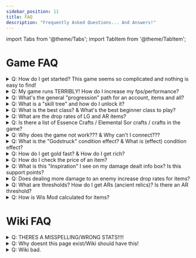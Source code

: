 ```yaml
---
sidebar_position: 11
title: FAQ
description: "Frequently Asked Questions... And Answers!"
---
```


import Tabs from '@theme/Tabs';
import TabItem from '@theme/TabItem';

<Tabs>
  <TabItem value="In Game" label="In Game" default>

# Game FAQ

<details>
  <summary>
    Q: How do I get started? This game seems so complicated and nothing is easy to find!
  </summary>

<br/>

  This is a tough question for new players, however there are solutions!
  1. If you are starting out, there is a FAQ question below on "What is the best class", that outlines a good class to start with.
  2. Run through the realm (north of nexus spawn) and start killing stuff to level up to 20. You can get gear from almost anything, but you want to either teleport to the godlands OR use /glands to teleport there. Here is where you get the majority of your stat increasing potions, so you can start maxing your stats!
  3. Teleport to events, participate in public challenges (north of spawn) and participate in raids to get potions, gear, and other consumables to use, sell in the marketplace (or in rwt! more information in another FAQ below), or give to friends.
  4. The general progression of your account is outlined in a FAQ below.

<br/>

</details>

<details>
  <summary>
    Q: My game runs TERRIBLY! How do I increase my fps/performance?
  </summary>

<br/>

  Unfortunately, we are running into limits of flashplayer. Flashplayer was never truly meant to be used for games, as it was a multimedia engine meant to display animations.

  There are some things you can do however:

  - Turn on Hardware Acceleration
  - Make sure your CPU is beefy enough (the game is dependent on your CPU, not your GPU!)
  - Turn off all particle effects

  There is a list of these performance settings available [here](https://wiki.valorserver.com/docs/info/installation_&_common_problems/#performance-settings) (Optimizating Settings Tab)!

<br/>

</details>

<details>
    <summary>
      Q: What's the general "progression" path for an account, items and all?
    </summary>

  <br/>
  
  The idea is to first max your character as fast as possible. This allows you to access the skill tree, which is the biggest power boost your character can get aside from items.

  To get items, to start out you want to get the highest tiered items you can, or get some UT items. This can be either from finding drops in the wiki, or searching through the marketplace.

  Once you have some UT items or the highest tiered items you can, start out by participating in events to try to get an LG (if you can hit LG threshold), or participate in dungeons that have a lot of people (usually called out in chat, right click on a person's name in chat to teleport to them).

  Another potential progression path is to farm Essence of the Realm, to upgrade UT items into a LG item. This is a big power-spike, and allows you to start doing more content. More information on them [here](https://wiki.valorserver.com/docs/items/misc/essence_of_the_realm)

  Build up your items, sell and buy items on the marketplace, and look at items for your class here on the wiki, or in the in-game wiki. This is the general path of how to progress your account in Valor!
  
  <br/>
        
</details>

<details>
  <summary>
    Q: What is a "skill tree" and how do I unlock it?
  </summary>

  <br/>

  The skill tree is a big piece of individual character progression, that is bound to the character that you select skill tree nodes on. 
  
  To unlock the skill tree, first you have to be:

  - Level 20
  - Maxed 11/11 (consumed all stat potions for each stat up to the max, so your stats in the stats panel show all yellow)
  
  After completing the above, you can start levelling 1-100. Each level gives 1 skill point, which can be used in the skill tree via the skill tree button, underneath the minimap, to the right of your player's name on the right side of your screen.
  
  The tree has 300+ nodes, and you can gain 100 points to select any ~100 nodes you wish. Some nodes cost more, as they are more powerful.
  
  If you search this wiki top right for "skill tree", there is a page that will show some basic skill tree layouts as well as the import string for it. (if it doesn't show up, the page doesn't currently exist, and it will soon!)
  
  <br/>

</details>


<details>
  <summary>
    Q: What is the best class? & What's the best beginner class to play?
  </summary>
  
<br/>

  There is objectively no best class in Valor, that's the beauty of it! Although the most generally agreed upon would be Mechanic, Ninja, Drakzix for DPS, Paladin/Priest for Healing, Wizard for Burst Damage, Knight for survivability.

  As for the best beginner class, it's probably best to play a ranged class such as Wizard, Huntress or Archer as you start out. This can extend further to wand classes, like Priest, Sorcerer, or Drakzix (Keep in mind however Drakzix Siphons drain hp quickly!). This is so that you have a fair amount of range to let you snipe bosses from a distance, while figuring out their phases and attack patterns. 
  
  Though if you're looking for the best, most inexpensive high damage character, then Blademaster or Wizard are likely a good option for you, having access to very cheap powerful gear early on with high dps capabilities.

<br/>

</details>

<details>
  <summary>
    Q: What are the drop rates of LG and AR items?
  </summary>
  
<br/>

Currently we do not release the drop rates of items. This is something we may explore in the future.

<br/>

</details>

<details>
  <summary>
    Q: Is there a list of Essence Crafts / Elemental Sor crafts / crafts in the game?
  </summary>
  
<br/>

You're looking for [a crafting guide? Click here and go to the "Crafting" tab](https://wiki.valorserver.com/docs/info/mechanics/)!

<br/>

</details>

<details>
  <summary>
    Q: Why does the game not work???  &  Why can't I connect???
  </summary>
  
<br/>

  ![whenvalorup](https://github.com/Valor-Inc/Wiki/assets/47125937/7043168c-3eac-44f7-97ed-b3521e33b0df)
  
<br/>

  The game more than likely does! 
  
  If you head to the [main website](https://valorserver.com/) and look at "x players battling sidon", it'll show you how many players are online. This number can also be checked in discord at the top of the channel list. 
  
  If your game does not work and there are people playing, then check out the solutions in [Common Problems](https://wiki.valorserver.com/docs/info/installation_&_common_problems/#common-problems).

<br/>

</details>

<details>
  <summary>
    Q: What is the "Godstruck" condition effect? & What is (effect) condition effect?
  </summary>
  
<br/>
  
  When inflicted with godstruck you cant be invulnerable (Jackets, Lumi, Avalanche). Currently this effect is only given by Avalanche seal at approximately double the invul time. 
  
<i><b>BEWARE OF USING AVALANCHE AROUND BLADEMASTERS, AS YOU MAY CAUSE THEM TO DIE!</b></i>

  More descriptions on all condition effects are in this wiki!

<br/>

</details>

<details>
  <summary>
    Q: How do I get gold fast? & How do I get rich?
  </summary>
  
<br/>

  Participate in raids, farm realm event bosses and oryx, and farm ascended dungeons. If you are desperate, you can farm Trial of the Illusionists, though this is significantly harder then the rest. 
  
  Raids grant a bunch of chances at legendary and even ancient relic items, along with gold cache and coin drops. Realm events can also drop gold caches, as well as legendary and ancient relic items (That drop from Larry Gigsman and Yazanahar). 
  
  If you want to get rich quick, you can also purchase items and gold from other players using real money (USD, GBP, etc). This action is called real-world-trading, or RWT for short. To find out more about real world trading and Valor's policy on it, [click here](https://wiki.valorserver.com/docs/info/rwt).

<br/>

</details>

<details>
  <summary>
    Q: How do I check the price of an item?
  </summary>

<br/>

  You can use `/pc {item slot}` or `/pc {item name}` to check the current market price of an item. This command can be ran in-game, or in the discord #bot channel, with the command /pc {item} **BEWARE OF UNDERCUTTERS AND SHARKERS**
  
  ![here](https://cdn.discordapp.com/attachments/1118235017550778448/1188168746863431700/image.png?ex=65998b60&is=65871660&hm=843883a49f42486ae5cc04a5a3aff016bda9a79328503e6098485a0c44b43a9e&) A lot xd (some of them)

<br/>

</details>

<details>
  <summary>
    Q: What is this "Inspiration" I see on my damage dealt info box? Is this support points?
  </summary>

<br/>

  Inspiration (a.k.a support points) helps classes that don't do a lot of damage reach thresholds. This means that even support classes will be able to get into the running for a drop easier, as they are at a damage disadvantage, as you cannot get a LG/AR item if you do not meet the damage threshold. 
  
  ### The thresholds of damage you have to hit are lowered by your inspiration %, so ex. if an AR threshold is 10%, and your inspiration is 22%, then the threshold you actually have to hit not 10%, it is (0.1 - (0.1 * 0.22) = 0.078), or 7.8%!

  Currently specific items give you inspiration on ability use, such as some necromancer skulls, and knight shields. There will be a wiki page for this information soon (unless it already exists!).

<br/>

</details>

<details>
  <summary>
    Q: Does dealing more damage to an enemy increase drop rates for items?
  </summary>

<br/>

  The only way that you can gain more loot based on the damage you do is "Get money yah yah" in the skill tree, which gives you loot boost based on your damage done to the boss. 

  Otherwise no, dealing damage beyond your threshold(s) only gives you the base chance to get an item (see below for more information on threhsolds). 
  
  To gain an increase in drop rates (making rare items less rare), you're looking for the [fortune stat](https://wiki.valorserver.com/docs/items/The%20Actual%20Showcase/Set_Bonus_and_fortune/)! 1 fortune = 1% drop rate, you can get it through the skill tree or through items. If an item drops at 1/100, and you have 10 fortune, the actual drop rate for that item is 1/90 (0.01 * 0.1).

<br/>

</details>

<details>
  <summary>
    Q: What are thresholds? How do I get ARs (ancient relics)? Is there an AR threshold?
  </summary>

<br/>

  Ancient Relics (and legendaries) require certain amounts of damage dealt to have a chance to get the drop. 
  
  This can be seen in the damage dealt window that shows the top 5 damagers in your instance. If you do less than that %, the number is red, showing you did not hit the threshold, and you are not able to recieve the drop. If the number is green, good luck on your rng! 
  
  The only way to hit these thresholds is to either do more damage (and get better gear), or play a class that has inspiration (see above FAQ) to lower your thresholds.

<br/>

</details>

<details>
  <summary>
    Q: How is Wis Mod calculated for items?
  </summary>

<br/>

  When looking at the Wiki (east of spawn in nexus), you can turn on/off **Compare mode**. Compare mode ON shows the wismod calculation in the tooltip with your current wisdom, compare mode OFF shows the base stats/damage of the item, as if you had 0 wisdom. All items have individual wisdom scaling, and currently all items do not say how much a stat increases by in relation to wismod.

<br/>

</details>

  </TabItem>
  <TabItem value="Wiki" label="Wiki">

# Wiki FAQ


<details>
  <summary>
    Q: THERES A MISSPELLING/WRONG STATS!!!!
  </summary>

<br/>

  Well, thats a problem. Luckily it can easily be fixed, check [Here](https://wiki.valorserver.com/docs/valor_guides/contributing_to_the_wiki) to learn how to fix the error yourself, as well as learn how to make a bug report!

<br/>

</details>

<details>
  <summary>
    Q: Why doesnt this page exist/Wiki should have this!
  </summary>

<br/>

  The Valor wiki is currently still in its early stages and might not have the exact thing you're looking for like raid/class guides, but you can add those pages yourself [here](https://wiki.valorserver.com/docs/info/contributing_to_the_wiki) or if you dont want to do that you can follow the steps to make an issue and instead click suggestion and someone will try to get it added (If reasonable)

<br/>

</details>

<details>
  <summary>
    Q: Wiki bad.
  </summary>
  ### A: 
  
  Then improve it by editing or telling editors about mistakes the wiki is a community effort that needs more then just "Wiki Bad." to improve it.
</details>
  </TabItem>
</Tabs>
                                                                                                                                     
